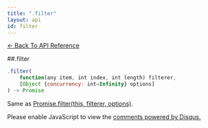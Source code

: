 ```yaml
---
title: ".filter"
layout: api
id: filter
---
```


[← Back To API Reference](/docs/api-reference.html)
<div class="api-code-section"><markdown>
##.filter

```js
.filter(
    function(any item, int index, int length) filterer,
    [Object {concurrency: int=Infinity} options]
) -> Promise
```

Same as [Promise.filter(this, filterer, options)](.).
</markdown></div>

<div id="disqus_thread"></div>
<script type="text/javascript">
    var disqus_title = ".filter";
    var disqus_shortname = "bluebirdjs";
    var disqus_identifier = "disqus-id-filter";
    
    (function() {
        var dsq = document.createElement("script"); dsq.type = "text/javascript"; dsq.async = true;
        dsq.src = "//" + disqus_shortname + ".disqus.com/embed.js";
        (document.getElementsByTagName("head")[0] || document.getElementsByTagName("body")[0]).appendChild(dsq);
    })();
</script>
<noscript>Please enable JavaScript to view the <a href="https://disqus.com/?ref_noscript" rel="nofollow">comments powered by Disqus.</a></noscript>